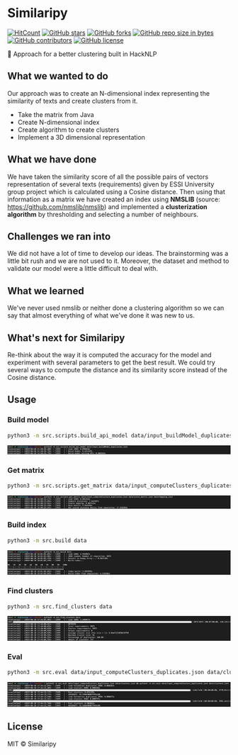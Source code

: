 # Similaripy

[![HitCount](http://hits.dwyl.io/adriacabeza/similaripy.svg)](http://hits.dwyl.io/adriacabeza/similaripy)
[![GitHub stars](https://img.shields.io/github/stars/adriacabeza/similaripy.svg)](https://GitHub.com/adriacabeza/similaripy/stargazers/)
[![GitHub forks](https://img.shields.io/github/forks/adriacabeza/similaripy.svg)](https://GitHub.com/adriacabeza/similaripy/network/)
[![GitHub repo size in bytes](https://img.shields.io/github/repo-size/adriacabeza/similaripy.svg)](https://github.com/adriacabeza/similaripy)
[![GitHub contributors](https://img.shields.io/github/contributors/adriacabeza/similaripy.svg)](https://GitHub.com/adriacabeza/similaripy/graphs/contributors/)
[![GitHub license](https://img.shields.io/github/license/adriacabeza/similaripy.svg)](https://github.com/adriacabeza/similaripy/blob/master/LICENSE)


📝 Approach for a better clustering built in HackNLP

## What we wanted to do

Our approach was to create an N-dimensional index representing the similarity of texts and create clusters from it. 

- Take the matrix from Java
- Create N-dimensional index
- Create algorithm to create clusters
- Implement a 3D dimensional representation

## What we have done

We have taken the similarity score of all the possible pairs of vectors representation of several texts (requirements) given by ESSI University group project which is calculated using a Cosine distance. Then using that information as a matrix we have created an index using **NMSLIB** (source: https://github.com/nmslib/nmslib) and implemented a **clusterization algorithm** by thresholding and selecting a number of neighbours.

## Challenges we ran into

We did not have a lot of time to develop our ideas. The brainstorming was a little bit rush and we are not used to it.  Moreover, the dataset and method to validate our model were a little difficult to deal with.

## What we learned

We've never used nmslib or neither done a clustering algorithm so we can say that almost everything of what we've done it was new to us.

## What's next for Similaripy

Re-think about the way it is computed the accuracy for the model and experiment with several parameters to get the best result. We could try several ways to compute the distance and its similarity score instead of the Cosine distance.

## Usage

### Build model

```bash
python3 -m src.scripts.build_api_model data/input_buildModel_duplicates.json
```

![](docs/images/build_model.png)


### Get matrix

```bash
python3 -m src.scripts.get_matrix data/input_computeClusters_duplicates.json data/score_matrix.json data/mapping.json
```

![](docs/images/get_matrix.png)


### Build index

```bash
python3 -m src.build data
```

![](docs/images/build_index.png)


### Find clusters

```bash
python3 -m src.find_clusters data 
```

![](docs/images/find_clusters.png)


### Eval

```bash
python3 -m src.eval data/input_computeClusters_duplicates.json data/clusters.json && python3 -m src.eval data/input_computeClusters_duplicates.json data/clusters.json 
```

![](docs/images/eval.png)

## License

MIT © Similaripy
